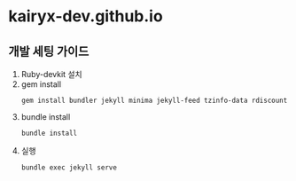 # kairyx-dev.github.io


## 개발 세팅 가이드

1. Ruby-devkit 설치
2. gem install
   ``` shell
   gem install bundler jekyll minima jekyll-feed tzinfo-data rdiscount
   ```
3. bundle install
   ``` shell
   bundle install
   ```
4. 실행
   ``` shell
   bundle exec jekyll serve
   ```